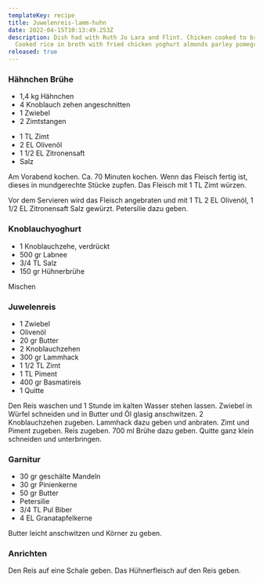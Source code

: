 ```yaml
---
templateKey: recipe
title: Juwelenreis-lamm-huhn
date: 2022-04-15T10:13:49.253Z
description: Dish had with Ruth Jo Lara and Flint. Chicken cooked to broth.
  Cooked rice in broth with fried chicken yoghurt almonds parley pomegranate
released: true
---
```


<h3>Hähnchen Brühe</h3>

<ul>
<li>1,4 kg Hähnchen</li>
<li>4 Knoblauch zehen angeschnitten</li>
<li>1 Zwiebel</li>
<li>2 Zimtstangen</li>
</ul>

<ul>
<li>1 TL Zimt</li>
<li>2 EL Olivenöl</li>
<li>1 1/2 EL Zitronensaft</li>
<li>Salz</li>
</ul>

<p>Am Vorabend kochen. Ca. 70 Minuten kochen. Wenn das Fleisch fertig ist, dieses in mundgerechte Stücke zupfen. Das Fleisch mit 1 TL Zimt würzen.</p>

<p>Vor dem Servieren wird das Fleisch angebraten und mit 1 TL 2 EL Olivenöl,  1 1/2 EL Zitronensaft Salz gewürzt. Petersilie dazu geben.</p>

<h3>Knoblauchyoghurt</h3>

<ul>
<li>1 Knoblauchzehe, verdrückt</li>
<li>500 gr Labnee</li>
<li>3/4 TL Salz</li>
<li>150 gr Hühnerbrühe</li>
</ul>

<p>Mischen</p>

<h3>Juwelenreis</h3>

<ul>
<li>1 Zwiebel</li>
<li>Olivenöl</li>
<li>20 gr Butter</li>
<li>2 Knoblauchzehen</li>
<li>300 gr Lammhack</li>
<li>1 1/2 TL Zimt</li>
<li>1 TL Piment</li>
<li>400 gr Basmatireis</li>
<li>1 Quitte</li>
</ul>

<p>Den Reis waschen und 1 Stunde im kalten Wasser stehen lassen. Zwiebel in Würfel schneiden und in Butter und Öl glasig anschwitzen. 2 Knoblauchzehen zugeben. Lammhack dazu geben und anbraten. Zimt und Piment zugeben. Reis zugeben. 700 ml Brühe dazu geben. Quitte ganz klein schneiden und unterbringen.</p>

<h3>Garnitur</h3>

<ul>
<li>30 gr geschälte Mandeln</li>
<li>30 gr Pinienkerne</li>
<li>50 gr Butter</li>
<li>Petersilie</li>
<li>3/4 TL Pul Biber</li>
<li>4 EL Granatapfelkerne</li>
</ul>

<p>Butter leicht anschwitzen und Körner zu geben. </p>

<h3>Anrichten</h3>

<p>Den Reis auf eine Schale geben. Das Hühnerfleisch auf den Reis geben. </p>

